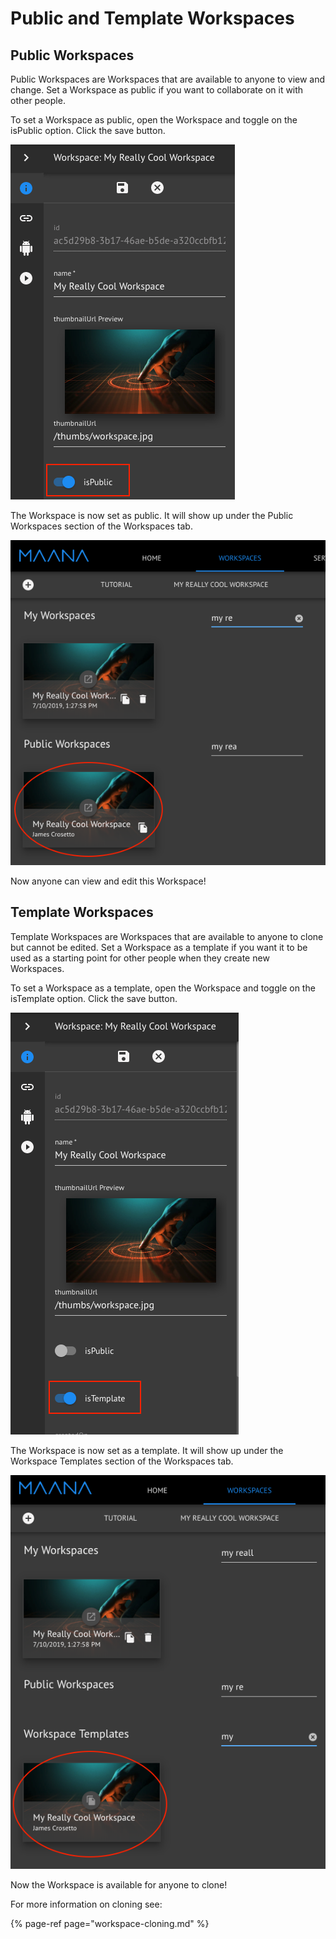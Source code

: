 # Public and Template Workspaces

## Public Workspaces

Public Workspaces are Workspaces that are available to anyone to view and change. Set a Workspace as public if you want to collaborate on it with other people.

To set a Workspace as public, open the Workspace and toggle on the isPublic option. Click the save button.

![Toggle on the isPublic option](../../../.gitbook/assets/screen-shot-2019-07-10-at-2.17.41-pm.png)

The Workspace is now set as public. It will show up under the Public Workspaces section of the Workspaces tab.

![My Really Cool Workspace is now public!](../../../.gitbook/assets/screen-shot-2019-07-10-at-2.20.40-pm.png)

Now anyone can view and edit this Workspace!

## Template Workspaces

Template Workspaces are Workspaces that are available to anyone to clone but cannot be edited. Set a Workspace as a template if you want it to be used as a starting point for other people when they create new Workspaces.

To set a Workspace as a template, open the Workspace and toggle on the isTemplate option. Click the save button.

![Toggle on the isTemplate option](../../../.gitbook/assets/screen-shot-2019-07-10-at-2.26.17-pm.png)

The Workspace is now set as a template. It will show up under the Workspace Templates section of the Workspaces tab.

![My Really Cool Workspace is now a template!](../../../.gitbook/assets/screen-shot-2019-07-10-at-2.27.38-pm.png)

Now the Workspace is available for anyone to clone!

For more information on cloning see:

{% page-ref page="workspace-cloning.md" %}


